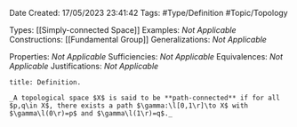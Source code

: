 <div class="topSpace"></div>

Date Created: 17/05/2023 23:41:42
Tags: #Type/Definition #Topic/Topology

Types: [[Simply-connected Space]]
Examples: _Not Applicable_
Constructions: [[Fundamental Group]]
Generalizations: _Not Applicable_

Properties: _Not Applicable_
Sufficiencies: _Not Applicable_
Equivalences: _Not Applicable_
Justifications: _Not Applicable_

``` ad-Definition
title: Definition.

_A topological space $X$ is said to be **path-connected** if for all $p,q\in X$, there exists a path $\gamma:\l[0,1\r]\to X$ with $\gamma\l(0\r)=p$ and $\gamma\l(1\r)=q$._

```
